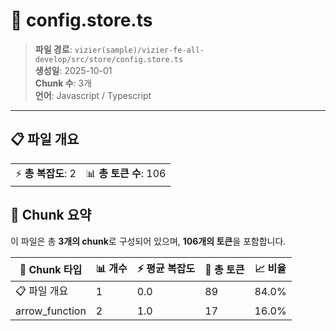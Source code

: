# 📄 config.store.ts

> **파일 경로**: `vizier(sample)/vizier-fe-all-develop/src/store/config.store.ts`  
> **생성일**: 2025-10-01  
> **Chunk 수**: 3개  
> **언어**: Javascript / Typescript
---


## 📋 파일 개요

| | |
|--|--|
| ⚡ **총 복잡도**: 2 | 📊 **총 토큰 수**: 106 |






## 🧩 Chunk 요약

이 파일은 총 **3개의 chunk**로 구성되어 있으며, **106개의 토큰**을 포함합니다.

| 🧩 Chunk 타입 | 📊 개수 | ⚡ 평균 복잡도 | 📝 총 토큰 | 📈 비율 |
|---------------|--------|-------------|----------|--------|
| 📋 파일 개요 | 1 | 0.0 | 89 | 84.0% |
| arrow_function | 2 | 1.0 | 17 | 16.0% |

